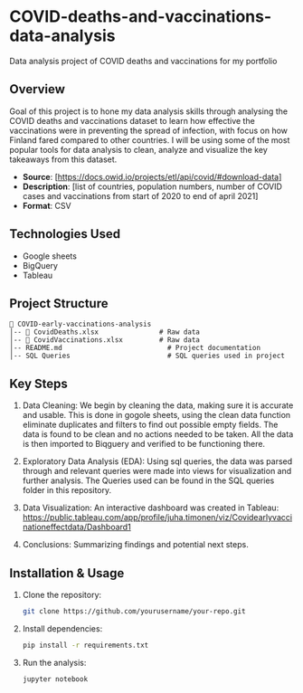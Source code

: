 # COVID-deaths-and-vaccinations-data-analysis
Data analysis project of COVID deaths and vaccinations for my portfolio

## Overview
Goal of this project is to hone my data analysis skills through analysing the COVID deaths and vaccinations dataset to learn how effective the vaccinations were in preventing the spread of infection, with focus on how Finland fared compared to other countries. I will be using some of the most popular tools for data analysis to clean, analyze and visualize the key takeaways from this dataset.
- **Source**: [https://docs.owid.io/projects/etl/api/covid/#download-data]
- **Description**: [list of countries, population numbers, number of COVID cases and vaccinations from start of 2020 to end of april 2021]
- **Format**: CSV

## Technologies Used
- Google sheets
- BigQuery
- Tableau

## Project Structure
```
📂 COVID-early-vaccinations-analysis
│-- 📂 CovidDeaths.xlsx               # Raw data
│-- 📂 CovidVaccinations.xlsx         # Raw data
│-- README.md                          # Project documentation
│-- SQL Queries                        # SQL queries used in project
```

## Key Steps
1. Data Cleaning: We begin by cleaning the data, making sure it is accurate and usable. This is done in gogole sheets, using the clean data function eliminate duplicates and filters to find out possible empty fields. The data is found to be clean and no actions needed to be taken. All the data is then imported to Biqguery and verified to be functioning there.

2. Exploratory Data Analysis (EDA): Using sql queries, the data was parsed through and relevant queries were made into views for visualization and further analysis. The Queries used can be found in the SQL queries folder in this repository.
   
3. Data Visualization: An interactive dashboard was created in Tableau: https://public.tableau.com/app/profile/juha.timonen/viz/Covidearlyvaccinationeffectdata/Dashboard1

4. Conclusions: Summarizing findings and potential next steps.


## Installation & Usage
1. Clone the repository:
   ```bash
   git clone https://github.com/yourusername/your-repo.git
   ```
2. Install dependencies:
   ```bash
   pip install -r requirements.txt
   ```
3. Run the analysis:
   ```bash
   jupyter notebook
   ```
